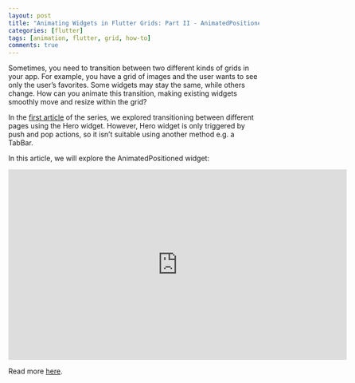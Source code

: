 ```yaml
---
layout: post
title: "Animating Widgets in Flutter Grids: Part II - AnimatedPositioned"
categories: [flutter]
tags: [animation, flutter, grid, how-to]
comments: true
---
```


Sometimes, you need to transition between two different kinds of grids in your app. For example, you have a grid of images and the user wants to see only the user’s favorites. Some widgets may stay the same, while others change. How can you animate this transition, making existing widgets smoothly move and resize within the grid?

In the [first article](https://medium.com/@dsavir-h/animating-widgets-in-flutter-grids-69fecd17ad68) of the series, we explored transitioning between different pages using the Hero widget. However, Hero widget is only triggered by push and pop actions, so it isn’t suitable using another method e.g. a TabBar.

In this article, we will explore the AnimatedPositioned widget:

<iframe width="680" height="382" src="https://www.youtube.com/embed/hC3s2YdtWt8" title="AnimatedPositioned (Flutter Widget of the Week)" frameborder="0" allow="accelerometer; autoplay; clipboard-write; encrypted-media; gyroscope; picture-in-picture; web-share" allowfullscreen></iframe>

Read more [here](https://medium.com/@dsavir-h/animating-widgets-in-flutter-grids-d401409f1971).
